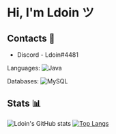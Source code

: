 # Hi, I'm Ldoin ツ

## Contacts 💭
* Discord - Ldoin#4481

Languages: 
![Java](https://img.shields.io/badge/-Java-007396?style=flat-square&logo=java&logoColor=white)

Databases: 
![MySQL](https://img.shields.io/badge/-MySQL-4479A1?style=flat-square&logo=mysql&logoColor=white)

## Stats 📊
![Ldoin's GitHub stats](https://github-readme-stats.vercel.app/api/?username=JuicyLdoin&show_icons=true&title_color=fff&icon_color=79ff97&text_color=9f9f9f&bg_color=151515)
[![Top Langs](https://github-readme-stats.vercel.app/api/top-langs/?username=JuicyLdoin&show_icons=true&title_color=fff&icon_color=79ff97&text_color=9f9f9f&bg_color=151515)](https://github.com/anuraghazra/github-readme-stats)
